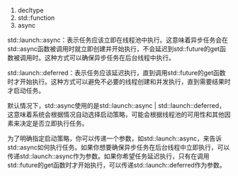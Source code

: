 1.  decltype
2.  std::function
3.  async

std::launch::async：表示任务应该立即在线程池中执行。这意味着异步任务会在std::async函数被调用时就立即创建并开始执行，不会延迟到std::future的get函数被调用时。这种方式可以确保异步任务在后台线程中执行。

std::launch::deferred：表示任务应该延迟执行，直到调用std::future的get函数时才开始执行。这种方式可以避免不必要的线程创建和并发执行，直到需要结果时才启动任务。

默认情况下，std::async使用的是std::launch::async | std::launch::deferred，这意味着系统会根据情况自动选择启动策略，可能会根据线程池的可用性和其他因素来决定是否立即执行任务。

为了明确指定启动策略，你可以传递一个参数，如std::launch::async，来告诉std::async如何执行任务。如果你想要确保异步任务在后台线程中立即执行，可以传递std::launch::async作为参数。如果你希望任务延迟执行，只有在调用std::future的get函数时才开始执行，可以传递std::launch::deferred作为参数。

